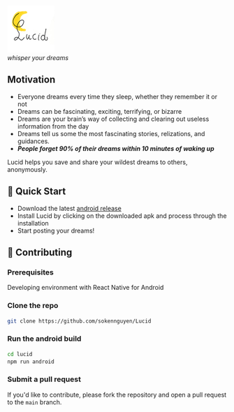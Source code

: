 ![Lucid logo](https://raw.githubusercontent.com/sokennguyen/Lucid/main/android/app/src/main/res/mipmap-mdpi/ic_launcher_foreground.png)\
_*whisper your dreams*_

## Motivation

- Everyone dreams every time they sleep, whether they remember it or not
- Dreams can be fascinating, exciting, terrifying, or bizarre
- Dreams are your brain’s way of collecting and clearing out useless information from the day
- Dreams tell us some the most fascinating stories, relizations, and guidances.
- __*People forget 90% of their dreams within 10 minutes of waking up*__

Lucid helps you save and share your wildest dreams to others, anonymously.

## 🚀 Quick Start

- Download the latest [android release](https://github.com/sokennguyen/Lucid/releases/tag/arm64-v8a)
- Install Lucid by clicking on the downloaded apk and process through the installation
- Start posting your dreams!

## 🤝 Contributing

### Prerequisites

Developing environment with React Native for Android

### Clone the repo

```bash
git clone https://github.com/sokennguyen/Lucid
```

### Run the android build

```bash
cd lucid
npm run android
```

### Submit a pull request

If you'd like to contribute, please fork the repository and open a pull request to the `main` branch.
